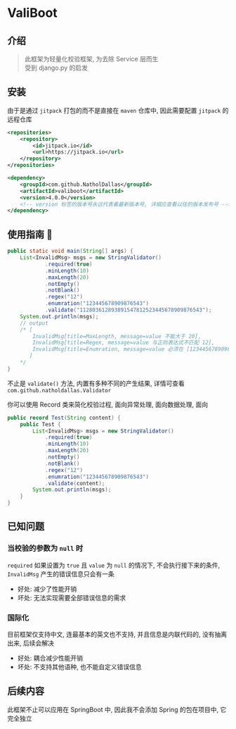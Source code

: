# ValiBoot

## 介绍

> 此框架为轻量化校验框架, 为去除 Service 层而生  
> 受到 django.py 的启发

## 安装

由于是通过 `jitpack` 打包的而不是直接在 `maven` 仓库中, 因此需要配置 `jitpack` 的远程仓库

```xml
<repositories>
    <repository>
        <id>jitpack.io</id>
        <url>https://jitpack.io</url>
    </repository>
</repositories>
```

```xml
<dependency>
    <groupId>com.github.NatholDallas</groupId>
    <artifactId>valiboot</artifactId>
    <version>4.0.0</version>
    <!-- version 标签的版本号永远代表着最新版本号, 详细应查看以往的版本发布号 -->
</dependency>
```

## 使用指南 🧭

```java
public static void main(String[] args) {
    List<InvalidMsg> msgs = new StringValidator()
            .required(true)
            .minLength(10)
            .maxLength(20)
            .notEmpty()
            .notBlank()
            .regex("12")
            .enumration("123445678909876543")
            .validate("112803612893891547812523445678909876543");
    System.out.println(msgs);
    // output
    /* [
        InvalidMsg[title=MaxLength, message=value 不能大于 20],
        InvalidMsg[title=Regex, message=value 与正则表达式不匹配 12],
        InvalidMsg[title=Enumration, message=value 必须在 [123445678909876543] 中]
       ]
    */
}
```

不止是 `validate()` 方法, 内置有多种不同的产生结果, 详情可查看 `com.github.natholdallas.Validator`

你可以使用 Record 类来简化校验过程, 面向异常处理, 面向数据处理, 面向

```java
public record Test(String content) {
    public Test {
        List<InvalidMsg> msgs = new StringValidator()
            .required(true)
            .minLength(10)
            .maxLength(20)
            .notEmpty()
            .notBlank()
            .regex("12")
            .enumration("123445678909876543")
            .validate(content);
        System.out.println(msgs);
    }
}
```

## 已知问题

### 当校验的参数为 `null` 时

`required` 如果设置为 `true` 且 `value` 为 `null` 的情况下, 不会执行接下来的条件, `InvalidMsg` 产生的错误信息只会有一条

- 好处: 减少了性能开销
- 坏处: 无法实现需要全部错误信息的需求

### 国际化

目前框架仅支持中文, 连最基本的英文也不支持, 并且信息是内联代码的, 没有抽离出来, 后续会解决

- 好处: 耦合减少性能开销
- 坏处: 不支持其他语种, 也不能自定义错误信息

## 后续内容

此框架不止可以应用在 SpringBoot 中, 因此我不会添加 Spring 的包在项目中, 它完全独立
